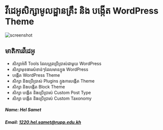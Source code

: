 # វីដេអូសិក្សាមូលដ្ឋានគ្រឹះ និង បង្កើត WordPress Theme
![screenshot](https://user-images.githubusercontent.com/113760359/209821814-a17abe61-7ac7-43cb-85ee-ad2c1226cd5e.png)

## មាតិការវីដេអូ

- សិក្សាអំពី Tools ដែលត្រូវប្រើប្រាស់ជាមួយ WordPress
- សិក្សាមុខងារសំខាន់ៗដែលមានក្នុង WordPress
- បង្កើត WordPress Theme
- សិក្សា និងប្រើប្រាស់ Plugins ក្នុងការបង្កើត Theme
- សិក្សា និងបង្កើត Block Theme
- សិក្សា បង្កើត និងប្រើប្រាស់ Custom Post Type
- សិក្សា បង្កើត និងប្រើប្រាស់ Custom Taxonomy



##### Name: Hel Samet

##### Email: 1220.hel.samet@rupp.edu.kh
